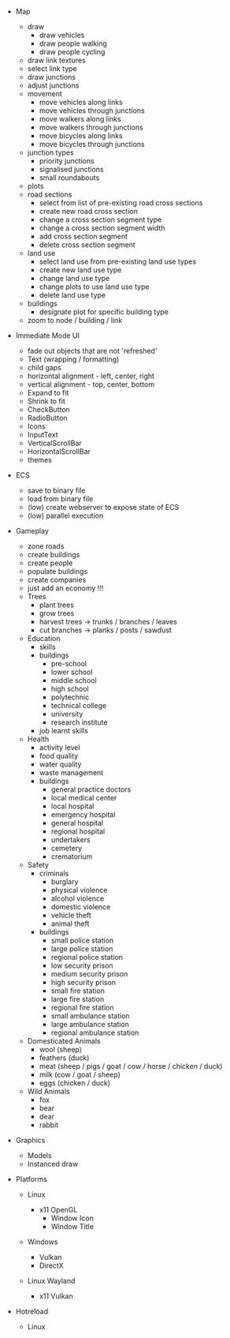 - Map
  - draw
    - draw vehicles
    - draw people walking
    - draw people cycling
  - draw link textures
  - select link type
  - draw junctions
  - adjust junctions
  - movement
    - move vehicles along links
    - move vehicles through junctions
    - move walkers along links
    - move walkers through junctions
    - move bicycles along links
    - move bicycles through junctions
  - junction types
    - priority junctions
    - signalised junctions
    - small roundabouts
  - plots
  - road sections
    - select from list of pre-existing road cross sections
    - create new road cross section
    - change a cross section segment type
    - change a cross section segment width
    - add cross section segment
    - delete cross section segment
  - land use
    - select land use from pre-existing land use types
    - create new land use type
    - change land use type
    - change plots to use land use type
    - delete land use type
  - buildings
    - designate plot for specific building type
  - zoom to node / building / link

- Immediate Mode UI
  - fade out objects that are not 'refreshed'
  - Text (wrapping / formatting)
  - child gaps
  - horizontal alignment - left, center, right
  - vertical alignment - top, center, bottom
  - Expand to fit
  - Shrink to fit
  - CheckButton
  - RadioButton
  - Icons
  - InputText
  - VerticalScrollBar
  - HorizontalScrollBar
  - themes

- ECS
  - save to binary file
  - load from binary file
  - (low) create webserver to expose state of ECS
  - (low) parallel execution

- Gameplay
  - zone roads
  - create buildings
  - create people
  - populate buildings
  - create companies
  - just add an economy !!!
  - Trees
    - plant trees
    - grow trees
    - harvest trees -> trunks / branches / leaves
    - cut branches -> planks / posts / sawdust
  - Education
    - skills
    - buildings
      - pre-school
      - lower school
      - middle school
      - high school
      - polytechnic
      - technical college
      - university
      - research institute
    - job learnt skills
  - Health
    - activity level
    - food quality
    - water quality
    - waste management
    - buildings
      - general practice doctors
      - local medical center
      - local hospital
      - emergency hospital
      - general hospital
      - regional hospital
      - undertakers
      - cemetery
      - crematorium
  - Safety
    - criminals
      - burglary
      - physical violence
      - alcohol violence
      - domestic violence
      - vehicle theft
      - animal theft
    - buildings
      - small police station
      - large police station
      - regional police station
      - low security prison
      - medium security prison
      - high security prison
      - small fire station
      - large fire station
      - regional fire station
      - small ambulance station
      - large ambulance station
      - regional ambulance station
  - Domesticated Animals
    - wool (sheep)
    - feathers (duck)
    - meat (sheep / pigs / goat / cow / horse / chicken / duck)
    - milk (cow / goat / sheep)
    - eggs (chicken / duck)
  - Wild Animals
    - fox
    - bear
    - dear
    - rabbit

- Graphics
  - Models
  - Instanced draw

- Platforms
  - Linux
    - x11 OpenGL
      - Window Icon
      - Window Title

  - Windows
    - Vulkan
    - DirectX

  - Linux Wayland
    - x11 Vulkan

- Hotreload
  - Linux
